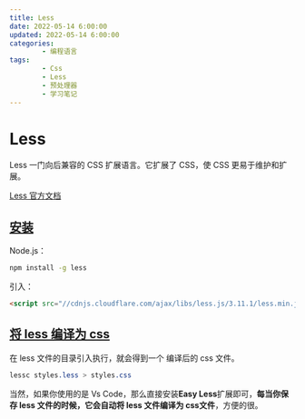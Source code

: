 ```yaml
---
title: Less
date: 2022-05-14 6:00:00
updated: 2022-05-14 6:00:00
categories:
        - 编程语言
tags:
        - Css
        - Less
        - 预处理器
        - 学习笔记
---
```


# Less

Less 一门向后兼容的 CSS 扩展语言。它扩展了 CSS，使 CSS 更易于维护和扩展。

[Less 官方文档](https://less.bootcss.com/)

## [安装](https://less.bootcss.com/)

Node.js：

```sh
npm install -g less
```

引入：

```html
<script src="//cdnjs.cloudflare.com/ajax/libs/less.js/3.11.1/less.min.js" ></script>
```

## [将 less 编译为 css](https://less.bootcss.com/usage/) 

在 less 文件的目录引入执行，就会得到一个 编译后的 css 文件。

```css
lessc styles.less > styles.css
```

当然，如果你使用的是 Vs Code，那么直接安装**Easy Less**扩展即可，**每当你保存 less 文件的时候，它会自动将 less 文件编译为 css文件**，方便的很。

